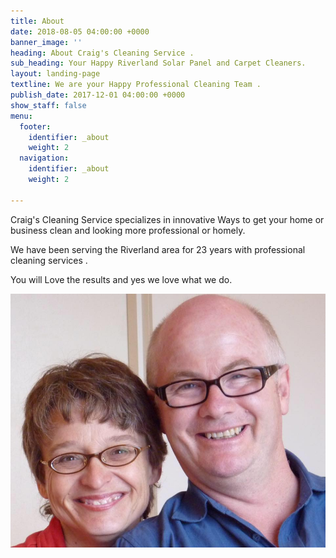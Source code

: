 ```yaml
---
title: About
date: 2018-08-05 04:00:00 +0000
banner_image: ''
heading: About Craig's Cleaning Service .
sub_heading: Your Happy Riverland Solar Panel and Carpet Cleaners.
layout: landing-page
textline: We are your Happy Professional Cleaning Team .
publish_date: 2017-12-01 04:00:00 +0000
show_staff: false
menu:
  footer:
    identifier: _about
    weight: 2
  navigation:
    identifier: _about
    weight: 2

---
```

Craig's Cleaning Service specializes in innovative Ways to get your home or business clean and looking more professional or homely.

We have been serving the Riverland area for 23 years with professional cleaning services .

You will Love the results and yes we love what we do.

![](/uploads/2018/08/05/IMG_2156.JPG)